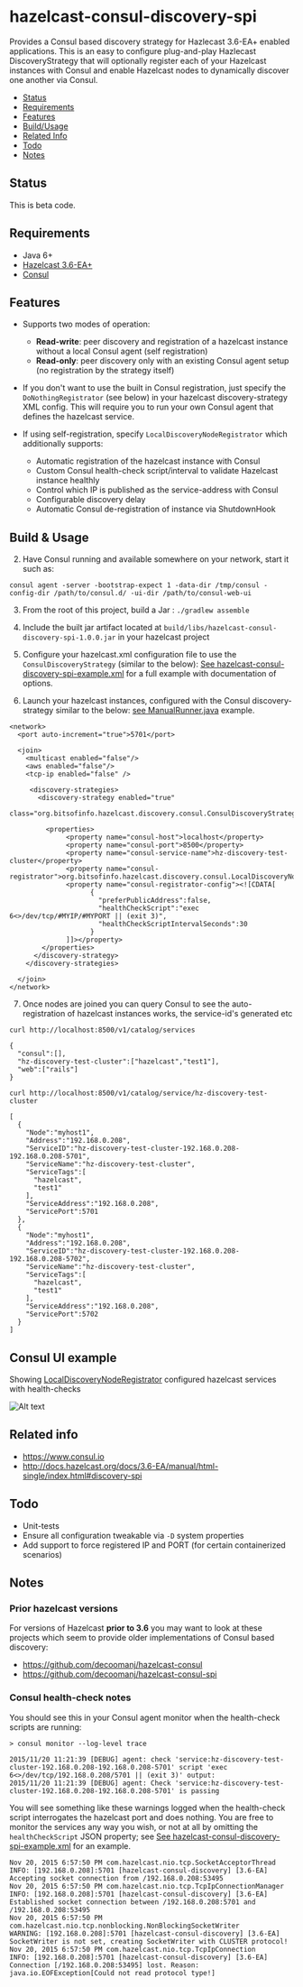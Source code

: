 # hazelcast-consul-discovery-spi

Provides a Consul based discovery strategy for Hazlecast 3.6-EA+ enabled applications.
This is an easy to configure plug-and-play Hazlecast DiscoveryStrategy that will optionally register each of your Hazelcast instances with Consul and enable Hazelcast nodes to dynamically discover one another via Consul.

* [Status](#status)
* [Requirements](#requirements)
* [Features](#features)
* [Build/Usage](#usage)
* [Related Info](#related)
* [Todo](#todo)
* [Notes](#notes)


## <a id="status"></a> Status

This is beta code.

## <a id="requirements"></a> Requirements

* Java 6+
* [Hazelcast 3.6-EA+](https://hazelcast.org/)
* [Consul](https://consul.io/)

## <a id="features"></a> Features


* Supports two modes of operation:
	* **Read-write**: peer discovery and registration of a hazelcast instance without a local Consul agent (self registration)
	* **Read-only**: peer discovery only with an existing Consul agent setup (no registration by the strategy itself)

* If you don't want to use the built in Consul registration, just specify the `DoNothingRegistrator` (see below) in your hazelcast discovery-strategy XML config. This will require you to run your own Consul agent that defines the hazelcast service.

* If using self-registration, specify `LocalDiscoveryNodeRegistrator` which additionally supports:
    * Automatic registration of the hazelcast instance with Consul
    * Custom Consul health-check script/interval to validate Hazelcast instance healthly
    * Control which IP is published as the service-address with Consul
    * Configurable discovery delay
    * Automatic Consul de-registration of instance via ShutdownHook

## <a id="usage"></a> Build & Usage

2. Have Consul running and available somewhere on your network, start it such as:
```
consul agent -server -bootstrap-expect 1 -data-dir /tmp/consul -config-dir /path/to/consul.d/ -ui-dir /path/to/consul-web-ui
```
3. From the root of this project, build a Jar : `./gradlew assemble`

4. Include the built jar artifact located at `build/libs/hazelcast-consul-discovery-spi-1.0.0.jar` in your hazelcast project

5. Configure your hazelcast.xml configuration file to use the `ConsulDiscoveryStrategy` (similar to the below): [See hazelcast-consul-discovery-spi-example.xml](src/main/resources/hazelcast-consul-discovery-spi-example.xml) for a full example with documentation of options.

6. Launch your hazelcast instances, configured with the Consul discovery-strategy similar to the below: [see ManualRunner.java](src/test/java/org/bitsofinfo/hazelcast/discovery/consul/ManualRunner.java) example.

```
<network>
  <port auto-increment="true">5701</port>

  <join>
    <multicast enabled="false"/>
    <aws enabled="false"/>
    <tcp-ip enabled="false" />

     <discovery-strategies>
       <discovery-strategy enabled="true"
           class="org.bitsofinfo.hazelcast.discovery.consul.ConsulDiscoveryStrategy">

         <properties>
              <property name="consul-host">localhost</property>
		      <property name="consul-port">8500</property>
		      <property name="consul-service-name">hz-discovery-test-cluster</property>
              <property name="consul-registrator">org.bitsofinfo.hazelcast.discovery.consul.LocalDiscoveryNodeRegistrator</property>
		      <property name="consul-registrator-config"><![CDATA[
					{
					  "preferPublicAddress":false,
					  "healthCheckScript":"exec 6<>/dev/tcp/#MYIP/#MYPORT || (exit 3)",
					  "healthCheckScriptIntervalSeconds":30
					}
              ]]></property>
        </properties>
      </discovery-strategy>
    </discovery-strategies>

  </join>
</network>
```

7. Once nodes are joined you can query Consul to see the auto-registration of hazelcast instances works, the service-id's generated etc

```
curl http://localhost:8500/v1/catalog/services

{
  "consul":[],
  "hz-discovery-test-cluster":["hazelcast","test1"],
  "web":["rails"]
}

curl http://localhost:8500/v1/catalog/service/hz-discovery-test-cluster

[
  {
    "Node":"myhost1",
    "Address":"192.168.0.208",
    "ServiceID":"hz-discovery-test-cluster-192.168.0.208-192.168.0.208-5701",
    "ServiceName":"hz-discovery-test-cluster",
    "ServiceTags":[
      "hazelcast",
      "test1"
    ],
    "ServiceAddress":"192.168.0.208",
    "ServicePort":5701
  },
  {
    "Node":"myhost1",
    "Address":"192.168.0.208",
    "ServiceID":"hz-discovery-test-cluster-192.168.0.208-192.168.0.208-5702",
    "ServiceName":"hz-discovery-test-cluster",
    "ServiceTags":[
      "hazelcast",
      "test1"
    ],
    "ServiceAddress":"192.168.0.208",
    "ServicePort":5702
  }
]
```

## Consul UI example

Showing [LocalDiscoveryNodeRegistrator](src/main/java/org/bitsofinfo/hazelcast/discovery/consul/LocalDiscoveryNodeRegistrator.java) configured hazelcast services with health-checks

![Alt text](/docs/consul_ui.png "Diagram1")

## <a id="related"></a> Related info

* https://www.consul.io
* http://docs.hazelcast.org/docs/3.6-EA/manual/html-single/index.html#discovery-spi

## <a id="todo"></a> Todo

* Unit-tests
* Ensure all configuration tweakable via `-D` system properties
* Add support to force registered IP and PORT (for certain containerized scenarios)

## <a id="notes"></a> Notes


### Prior hazelcast versions
For versions of Hazelcast **prior to 3.6** you may want to look at these projects which seem to provide older implementations of Consul based discovery:

* https://github.com/decoomanj/hazelcast-consul
* https://github.com/decoomanj/hazelcast-consul-spi

### Consul health-check notes

You should see this in your Consul agent monitor when the health-check scripts are running:
```
> consul monitor --log-level trace

2015/11/20 11:21:39 [DEBUG] agent: check 'service:hz-discovery-test-cluster-192.168.0.208-192.168.0.208-5701' script 'exec 6<>/dev/tcp/192.168.0.208/5701 || (exit 3)' output:
2015/11/20 11:21:39 [DEBUG] agent: Check 'service:hz-discovery-test-cluster-192.168.0.208-192.168.0.208-5701' is passing
```

You will see something like these warnings logged when the health-check script interrogates the hazelcast port and does nothing. You are free to monitor the services any way you wish, or not at all by omitting the `healthCheckScript` JSON property; see [See hazelcast-consul-discovery-spi-example.xml](src/main/resources/hazelcast-consul-discovery-spi-example.xml) for an example.
```
Nov 20, 2015 6:57:50 PM com.hazelcast.nio.tcp.SocketAcceptorThread
INFO: [192.168.0.208]:5701 [hazelcast-consul-discovery] [3.6-EA] Accepting socket connection from /192.168.0.208:53495
Nov 20, 2015 6:57:50 PM com.hazelcast.nio.tcp.TcpIpConnectionManager
INFO: [192.168.0.208]:5701 [hazelcast-consul-discovery] [3.6-EA] Established socket connection between /192.168.0.208:5701 and /192.168.0.208:53495
Nov 20, 2015 6:57:50 PM com.hazelcast.nio.tcp.nonblocking.NonBlockingSocketWriter
WARNING: [192.168.0.208]:5701 [hazelcast-consul-discovery] [3.6-EA] SocketWriter is not set, creating SocketWriter with CLUSTER protocol!
Nov 20, 2015 6:57:50 PM com.hazelcast.nio.tcp.TcpIpConnection
INFO: [192.168.0.208]:5701 [hazelcast-consul-discovery] [3.6-EA] Connection [/192.168.0.208:53495] lost. Reason: java.io.EOFException[Could not read protocol type!]
```
